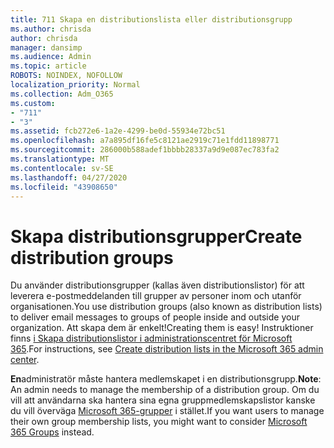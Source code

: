 ```yaml
---
title: 711 Skapa en distributionslista eller distributionsgrupp
ms.author: chrisda
author: chrisda
manager: dansimp
ms.audience: Admin
ms.topic: article
ROBOTS: NOINDEX, NOFOLLOW
localization_priority: Normal
ms.collection: Adm_O365
ms.custom:
- "711"
- "3"
ms.assetid: fcb272e6-1a2e-4299-be0d-55934e72bc51
ms.openlocfilehash: a7a895df16fe5c8121ae2919c71e1fdd11898771
ms.sourcegitcommit: 286000b588adef1bbbb28337a9d9e087ec783fa2
ms.translationtype: MT
ms.contentlocale: sv-SE
ms.lasthandoff: 04/27/2020
ms.locfileid: "43908650"
---
```

# <a name="create-distribution-groups"></a><span data-ttu-id="6e3e4-102">Skapa distributionsgrupper</span><span class="sxs-lookup"><span data-stu-id="6e3e4-102">Create distribution groups</span></span>

<span data-ttu-id="6e3e4-103">Du använder distributionsgrupper (kallas även distributionslistor) för att leverera e-postmeddelanden till grupper av personer inom och utanför organisationen.</span><span class="sxs-lookup"><span data-stu-id="6e3e4-103">You use distribution groups (also known as distribution lists) to deliver email messages to groups of people inside and outside your organization.</span></span> <span data-ttu-id="6e3e4-104">Att skapa dem är enkelt!</span><span class="sxs-lookup"><span data-stu-id="6e3e4-104">Creating them is easy!</span></span> <span data-ttu-id="6e3e4-105">Instruktioner finns [i Skapa distributionslistor i administrationscentret för Microsoft 365](https://docs.microsoft.com/office365/admin/setup/create-distribution-lists).</span><span class="sxs-lookup"><span data-stu-id="6e3e4-105">For instructions, see [Create distribution lists in the Microsoft 365 admin center](https://docs.microsoft.com/office365/admin/setup/create-distribution-lists).</span></span>

<span data-ttu-id="6e3e4-106">**En**administratör måste hantera medlemskapet i en distributionsgrupp.</span><span class="sxs-lookup"><span data-stu-id="6e3e4-106">**Note**: An admin needs to manage the membership of a distribution group.</span></span> <span data-ttu-id="6e3e4-107">Om du vill att användarna ska hantera sina egna gruppmedlemskapslistor kanske du vill överväga [Microsoft 365-grupper](https://support.office.com/article/b565caa1-5c40-40ef-9915-60fdb2d97fa2) i stället.</span><span class="sxs-lookup"><span data-stu-id="6e3e4-107">If you want users to manage their own group membership lists, you might want to consider [Microsoft 365 Groups](https://support.office.com/article/b565caa1-5c40-40ef-9915-60fdb2d97fa2) instead.</span></span>
